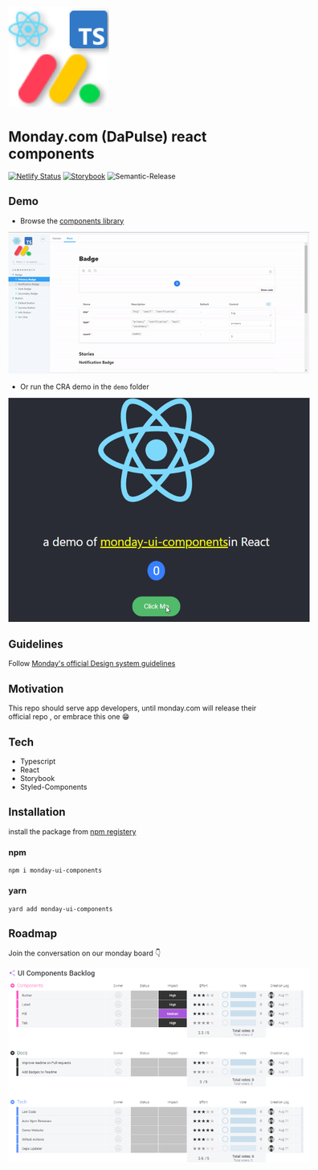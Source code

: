 <img src="assets/logo.png" alt="monday image"/>

# Monday.com (DaPulse) react components

[![Netlify Status](https://api.netlify.com/api/v1/badges/145b902d-b4cf-4160-ab4a-7fea4dcc5a14/deploy-status)](https://app.netlify.com/sites/monday-ui-components/deploys)
[![Storybook](https://cdn.jsdelivr.net/gh/storybookjs/brand@master/badge/badge-storybook.svg)](https://monday-ui-components.netlify.app/?path=/docs/components-button--default-button)
![Semantic-Release](https://github.com/kaminskypavel/monday-ui-components/workflows/Semantic-Release/badge.svg)
## Demo
* Browse the [components library](https://monday-ui-components.netlify.app/?path=/docs/components-button--default-button)
<img src="assets/stroybook-demo.gif" alt="storybook" style="max-width:600px"/>

* Or run the CRA demo in the `demo` folder
<img src="assets/cra-demo.gif" alt="cra-demo" style="max-width:600px"/>

## Guidelines
Follow [Monday's official Design system guidelines](https://design.monday.com/03276924d/p/618d70-button)

## Motivation 
This repo should serve app developers, until monday.com will release 
their official repo , or embrace this one 😁

## Tech 

- Typescript
- React
- Storybook 
- Styled-Components

## Installation

install the package from [npm registery](https://www.npmjs.com/package/monday-ui-components)

### npm
``npm i monday-ui-components``

### yarn 
``yard add monday-ui-components``


## Roadmap
Join the conversation on our monday board 👇

<a target="_blank" href="https://view.monday.com/embed/687526517-0c6eea10ecefe83ec5b35d392486231a">   
    <img src="assets/monday-board-thumb.png" alt="monday image" style="max-width:600px"/>
</a>



